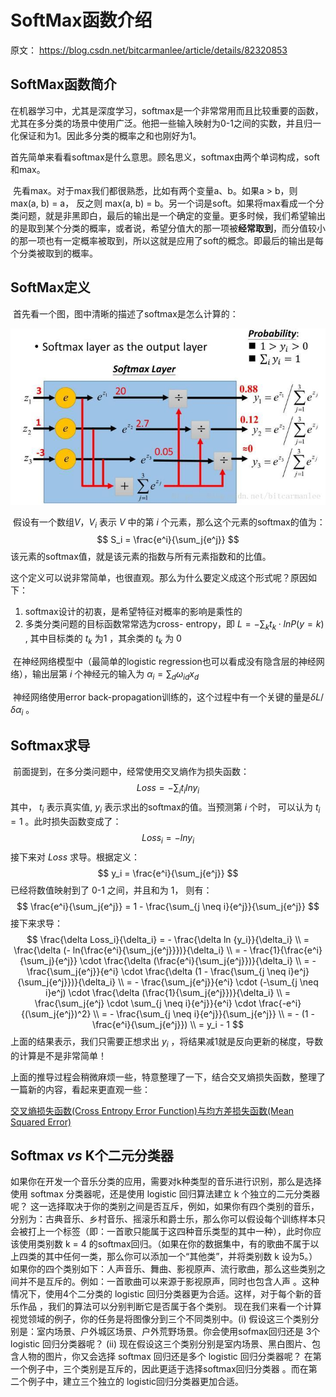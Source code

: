 # SoftMax函数介绍

原文： https://blog.csdn.net/bitcarmanlee/article/details/82320853



## SoftMax函数简介

​        在机器学习中，尤其是深度学习，softmax是一个非常常用而且比较重要的函数，尤其在多分类的场景中使用广泛。他把一些输入映射为0-1之间的实数，并且归一化保证和为1。因此多分类的概率之和也刚好为1。

​        首先简单来看看softmax是什么意思。顾名思义，softmax由两个单词构成，soft和max。

​        先看max。对于max我们都很熟悉，比如有两个变量a、b。如果a > b，则max(a, b) = a， 反之则 max(a, b) = b。另一个词是soft。如果将max看成一个分类问题，就是非黑即白，最后的输出是一个确定的变量。更多时候，我们希望输出的是取到某个分类的概率，或者说，希望分值大的那一项被**经常取到**，而分值较小的那一项也有一定概率被取到，所以这就是应用了soft的概念。即最后的输出是每个分类被取到的概率。

## SoftMax定义

​        首先看一个图，图中清晰的描述了softmax是怎么计算的：

![softmax-theory](./images/softmax/softmax-theory.jpg)

​        假设有一个数组$V$，$V_i$ 表示 $V$ 中的第 $i$ 个元素，那么这个元素的softmax的值为：
$$
S_i = \frac{e^i}{\sum_j{e^j}}
$$
该元素的softmax值，就是该元素的指数与所有元素指数和的比值。

​        这个定义可以说非常简单，也很直观。那么为什么要定义成这个形式呢？原因如下：

1. softmax设计的初衷，是希望特征对概率的影响是乘性的
2. 多类分类问题的目标函数常常选为cross- entropy，即 $L = - \sum_k{t_k} \cdot lnP(y =k)$ , 其中目标类的 $t_k$ 为$1$ ，其余类的 $t_k$ 为 $0$

​        在神经网络模型中（最简单的logistic regression也可以看成没有隐含层的神经网络），输出层第 $i$ 个神经元的输入为 $\alpha_i =\sum_d{\omega}_{id}x_d$ 

​        神经网络使用error back-propagation训练的，这个过程中有一个关键的量是$\delta L/\delta \alpha_i$ 。



## Softmax求导

​        前面提到，在多分类问题中，经常使用交叉熵作为损失函数：
$$
Loss = - \sum_i{t_i ln{y_i}}
$$
其中， $t_i$ 表示真实值,  $y_i$ 表示求出的softmax的值。当预测第 $i$ 个时， 可以认为 $t_i = 1$ 。此时损失函数变成了：
$$
Loss_i = - ln{y_i}
$$
接下来对 $Loss$ 求导。根据定义：
$$
y_i = \frac{e^i}{\sum_j{e^j}}
$$
已经将数值映射到了 0-1 之间，并且和为 1， 则有：
$$
\frac{e^i}{\sum_j{e^j}} = 1 - \frac{\sum_{j \neq i}{e^j}}{\sum_j{e^j}}
$$
接下来求导：
$$
\frac{\delta Loss_i}{\delta_i} = - \frac{\delta ln {y_i}}{\delta_i} \\
= \frac{\delta (- ln{\frac{e^i}{\sum_j{e^j}}})}{\delta_i} \\
= - \frac{1}{\frac{e^i}{\sum_j}{e^j}} \cdot \frac{\delta (\frac{e^i}{\sum_j{e^j}})}{\delta_i} \\
= - \frac{\sum_j{e^j}}{e^i} \cdot \frac{\delta (1 - \frac{\sum_{j \neq i}e^j}{\sum_j{e^j}})}{\delta_i} \\
= - \frac{\sum_j{e^j}}{e^i} \cdot (-\sum_{j \neq i}e^j) \cdot \frac{\delta (\frac{1}{\sum_j{e^j}})}{\delta_i} \\
= \frac{\sum_j{e^j} \cdot \sum_{j \neq i}{e^j}}{e^i} \cdot \frac{-e^i}{(\sum_j{e^j})^2} \\
= - \frac{\sum_{j \neq i}{e^j}}{\sum_j{e^j}} \\
= - (1 - \frac{e^i}{\sum_j{e^j}}) \\
= y_i - 1
$$
上面的结果表示，我们只需要正想求出 $y_i$ ，将结果减1就是反向更新的梯度，导数的计算是不是非常简单！

上面的推导过程会稍微麻烦一些，特意整理了一下，结合交叉熵损失函数，整理了一篇新的内容，看起来更直观一些：

[交叉熵损失函数(Cross Entropy Error Function)与均方差损失函数(Mean Squared Error)](https://blog.csdn.net/bitcarmanlee/article/details/105619286)



## Softmax *vs* K个二元分类器

​        如果你在开发一个音乐分类的应用，需要对k种类型的音乐进行识别，那么是选择使用 softmax 分类器呢，还是使用 logistic 回归算法建立 k 个独立的二元分类器呢？
​        这一选择取决于你的类别之间是否互斥，例如，如果你有四个类别的音乐，分别为：古典音乐、乡村音乐、摇滚乐和爵士乐，那么你可以假设每个训练样本只会被打上一个标签（即：一首歌只能属于这四种音乐类型的其中一种），此时你应该使用类别数 k = 4 的softmax回归。（如果在你的数据集中，有的歌曲不属于以上四类的其中任何一类，那么你可以添加一个“其他类”，并将类别数 k 设为5。）
​        如果你的四个类别如下：人声音乐、舞曲、影视原声、流行歌曲，那么这些类别之间并不是互斥的。例如：一首歌曲可以来源于影视原声，同时也包含人声 。这种情况下，使用4个二分类的 logistic 回归分类器更为合适。这样，对于每个新的音乐作品 ，我们的算法可以分别判断它是否属于各个类别。
​        现在我们来看一个计算视觉领域的例子，你的任务是将图像分到三个不同类别中。(i) 假设这三个类别分别是：室内场景、户外城区场景、户外荒野场景。你会使用sofmax回归还是 3个logistic 回归分类器呢？ (ii) 现在假设这三个类别分别是室内场景、黑白图片、包含人物的图片，你又会选择 softmax 回归还是多个 logistic 回归分类器呢？
​        在第一个例子中，三个类别是互斥的，因此更适于选择softmax回归分类器 。而在第二个例子中，建立三个独立的 logistic回归分类器更加合适。
